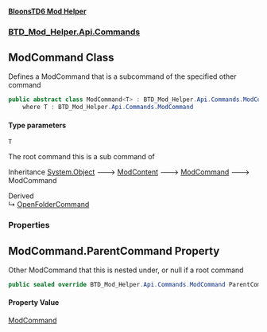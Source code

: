#### [BloonsTD6 Mod Helper](README.md 'README')
### [BTD_Mod_Helper.Api.Commands](README.md#BTD_Mod_Helper.Api.Commands 'BTD_Mod_Helper.Api.Commands')

## ModCommand<T> Class

Defines a ModCommand that is a subcommand of the specified other command

```csharp
public abstract class ModCommand<T> : BTD_Mod_Helper.Api.Commands.ModCommand
    where T : BTD_Mod_Helper.Api.Commands.ModCommand
```
#### Type parameters

<a name='BTD_Mod_Helper.Api.Commands.ModCommand_T_.T'></a>

`T`

The root command this is a sub command of

Inheritance [System.Object](https://docs.microsoft.com/en-us/dotnet/api/System.Object 'System.Object') &#129106; [ModContent](BTD_Mod_Helper.Api.ModContent.md 'BTD_Mod_Helper.Api.ModContent') &#129106; [ModCommand](BTD_Mod_Helper.Api.Commands.ModCommand.md 'BTD_Mod_Helper.Api.Commands.ModCommand') &#129106; ModCommand<T>

Derived  
&#8627; [OpenFolderCommand](BTD_Mod_Helper.Api.Commands.OpenFolderCommand.md 'BTD_Mod_Helper.Api.Commands.OpenFolderCommand')
### Properties

<a name='BTD_Mod_Helper.Api.Commands.ModCommand_T_.ParentCommand'></a>

## ModCommand<T>.ParentCommand Property

Other ModCommand that this is nested under, or null if a root command

```csharp
public sealed override BTD_Mod_Helper.Api.Commands.ModCommand ParentCommand { get; }
```

#### Property Value
[ModCommand](BTD_Mod_Helper.Api.Commands.ModCommand.md 'BTD_Mod_Helper.Api.Commands.ModCommand')